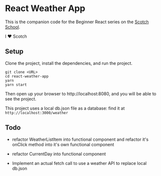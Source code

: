 # React Weather App

This is the companion code for the Beginner React series on the [Scotch School](https://school.scotch.io/).

I ❤️ Scotch

## Setup

Clone the project, install the dependencies, and run the project.

```
git clone <URL>
cd react-weather-app
yarn
yarn start
```

Then open up your browser to http://localhost:8080, and you will be able to see the project.

This project uses a local db.json file as a database: find it at `http://localhost:3000/weather`

## Todo

- refactor WeatherListItem into functional component and refactor it's onClick method into it's own functional component

- refactor CurrentDay into functional component

- Implement an actual fetch call to use a weather API to replace local db.json